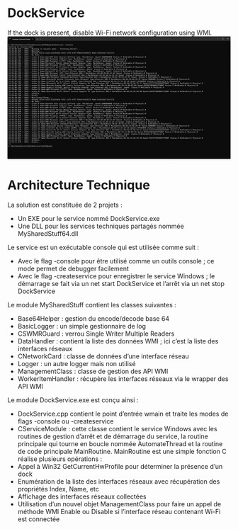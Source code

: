 # DockService

If the dock is present, disable  Wi-Fi network configuration using WMI.
![Global View](./Images/DockService.png)


# Architecture Technique

La solution est constituée de 2 projets :
-	Un EXE pour le service nommé DockService.exe
-	Une DLL pour les services techniques partagés nommée MySharedStuff64.dll

Le service est un exécutable console qui est utilisée comme suit :
-	Avec le flag -console pour être utilisé comme un outils console ; ce mode permet de debugger facilement
-	Avec le flag -createservice pour enregistrer le service Windows ; le démarrage se fait via un net start DockService et l’arrêt via un net stop DockService

Le module MySharedStuff contient les classes suivantes :
-	Base64Helper : gestion du encode/decode base 64
-	BasicLogger : un simple gestionnaire de log
-	CSWMRGuard : verrou Single Writer Multiple Readers
-	DataHandler : contient la liste des données WMI ; ici c’est la liste des interfaces réseaux
-	CNetworkCard : classe de données d’une interface réseau
-	Logger : un autre logger mais non utilisé
-	ManagementClass : classe de gestion des API WMI
-	WorkerItemHandler : récupère les interfaces réseaux via le wrapper des API WMI

Le module DockService.exe est conçu ainsi :
-	DockService.cpp contient le point d’entrée wmain et traite les modes de flags -console ou -createservice
-	CServiceModule : cette classe contient le service Windows avec les routines de gestion d’arrêt et de démarrage du service, la routine principale qui tourne en boucle nommée AutomateThread et la routine de code principale MainRoutine.
MainRoutine est une simple fonction C réalise plusieurs opérations :
-	Appel à Win32 GetCurrentHwProfile pour déterminer la présence d’un dock
-	Enumération de la liste des interfaces réseaux avec récupération des propriétés Index, Name, etc
-	Affichage des interfaces réseaux collectées
-	Utilisation d’un nouvel objet ManagementClass pour faire un appel de méthode WMI Enable ou Disable si l’interface réseau contenant Wi-Fi est connectée


